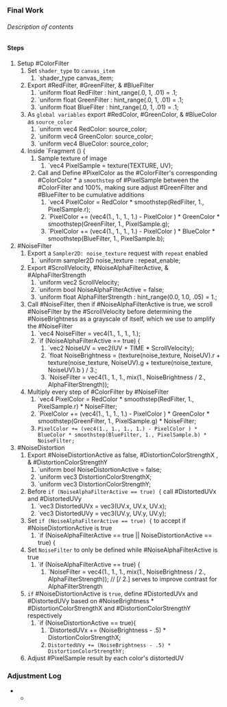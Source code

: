 ### Final Work
###### Description of contents

#### Steps
1) Setup #ColorFilter 
	1) Set `shader_type` to `canvas_item`
		1) `shader_type canvas_item;
	2) Export #RedFilter, #GreenFilter, & #BlueFilter
		1) `uniform float RedFilter : hint_range(.0, 1, .01) = .1;
		2) `uniform float GreenFilter : hint_range(.0, 1, .01) = .1;
		3) `uniform float BlueFilter : hint_range(.0, 1, .01) = .1;
	3) As `global variables` export #RedColor, #GreenColor, & #BlueColor as `source_color`
		1) `uniform vec4 RedColor: source_color;
		2) `uniform vec4 GreenColor: source_color;
		3) `uniform vec4 BlueColor: source_color; 
	4) Inside `Fragment () {
		1) Sample texture of image
			1) `vec4 PixelSample = texture(TEXTURE, UV);
		2) Call and Define #PixelColor as the #ColorFilter's corresponding #ColorColor * a `smoothstep` of #PixelSample between the #ColorFilter and 100%, making sure adjust #GreenFilter and #BlueFilter to be cumulative additions
			1) `vec4 PixelColor = RedColor * smoothstep(RedFilter, 1., PixelSample.r);
			2) `PixelColor += (vec4(1., 1., 1., 1.) - PixelColor ) * GreenColor * smoothstep(GreenFilter, 1., PixelSample.g);
			3) `PixelColor += (vec4(1., 1., 1., 1.) - PixelColor ) * BlueColor * smoothstep(BlueFilter, 1., PixelSample.b);
2) #NoiseFilter
	1) Export a `Sampler2D: noise_texture` request with `repeat` enabled
		1) `uniform sampler2D noise_texture : repeat_enable;
	2) Export #ScrollVelocity, #NoiseAlphaFilterActive, & #AlphaFilterStrength
		1) `uniform vec2 ScrollVelocity;
		2) `uniform bool NoiseAlphaFilterActive = false;
		3) `uniform float AlphaFilterStrength : hint_range(0.0, 1.0, .05) = 1.;
	3) Call #NoiseFilter, then if #NoiseAlphaFilterActive is true, we scroll #NoiseFilter by the #ScrollVelocity before determining the #NoiseBrightness as a grayscale of itself, which we use to amplify the #NoiseFilter 
		1) `vec4 NoiseFilter = vec4(1., 1., 1., 1.);
		2) `if (NoiseAlphaFilterActive == true) {
			1) `vec2 NoiseUV = vec2(UV + TIME * ScrollVelocity);
			2) `float NoiseBrightness = (texture(noise_texture, NoiseUV).r + texture(noise_texture, NoiseUV).g + texture(noise_texture, NoiseUV).b ) / 3.;
			3) `NoiseFilter = vec4(1., 1., 1., mix(1., NoiseBrightness / 2., AlphaFilterStrength));
	4) Multiply every step of #ColorFilter by #NoiseFilter
		1) `vec4 PixelColor = RedColor * smoothstep(RedFilter, 1., PixelSample.r) * NoiseFilter;
		2) `PixelColor += (vec4(1., 1., 1., 1.) - PixelColor ) * GreenColor * smoothstep(GreenFilter, 1., PixelSample.g) * NoiseFilter;
		3) `PixelColor += (vec4(1., 1., 1., 1.) - PixelColor ) * BlueColor * smoothstep(BlueFilter, 1., PixelSample.b) * NoiseFilter;`
3) #NoiseDistortion
	1) Export #NoiseDistortionActive as false, #DistortionColorStrengthX , & #DistortionColorStrengthY
		1) `uniform bool NoiseDistortionActive = false;
		2) `uniform vec3 DistortionColorStrengthX;
		3) `uniform vec3 DistortionColorStrengthY;
	2) Before `if (NoiseAlphaFilterActive == true) {` call #DistortedUVx and #DistortedUVy
		1) `vec3 DistortedUVx = vec3(UV.x, UV.x, UV.x);
		2) `vec3 DistortedUVy = vec3(UV.y, UV.y, UV.y);
	3) Set `if (NoiseAlphaFilterActive == true) {` to accept if #NoiseDistortionActive is true
		1) `if (NoiseAlphaFilterActive == true || NoiseDistortionActive == true) {
	4) Set `NoiseFilter` to only be defined while #NoiseAlphaFilterActive is true
		1) `if (NoiseAlphaFilterActive == true) {
			1) `NoiseFilter = vec4(1., 1., 1., mix(1., NoiseBrightness / 2., AlphaFilterStrength)); // [/ 2.] serves to improve contrast for AlphaFilterStrength
	5) `if` #NoiseDistortionActive is `true`, define #DistortedUVx and #DistortedUVy based on #NoiseBrightness  * #DistortionColorStrengthX and #DistortionColorStrengthY respectively
		1) `if (NoiseDistortionActive == true){
			1) `DistortedUVx += (NoiseBrightness - .5) * DistortionColorStrengthX;
			2) `DistortedUVy += (NoiseBrightness - .5) * DistortionColorStrengthY;`
	6) Adjust #PixelSample result by each color's distortedUV

### Adjustment Log
- 
	- 
	 